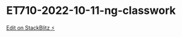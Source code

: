 # ET710-2022-10-11-ng-classwork

[Edit on StackBlitz ⚡️](https://stackblitz.com/edit/angular-inennk)
